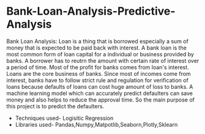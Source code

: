 # Bank-Loan-Analysis-Predictive-Analysis
Bank Loan Analysis: Loan is a thing that is borrowed especially a sum of money that is expected to be paid back with interest.  A bank loan is the most common form of loan capital for a individual or business provided by banks. A borrower has to reutrn the amount with certain rate of interest over a period of time. Most of the profit for banks comes from loan's interest. Loans are the core business of banks. Since most of incomes come from interest, banks have to follow strict rule and regulation for verification of loans because defaults of loans can cost huge amount of loss to banks. A machine learning model which can accurately predict defaulters can save money and also helps to reduce the approval time. So the main purpose of this project is to predict the defaulters.

* Techniques used- Logisitic Regression
* Libraries used- Pandas,Numpy,Matpotlib,Seaborn,Plotly,Sklearn
